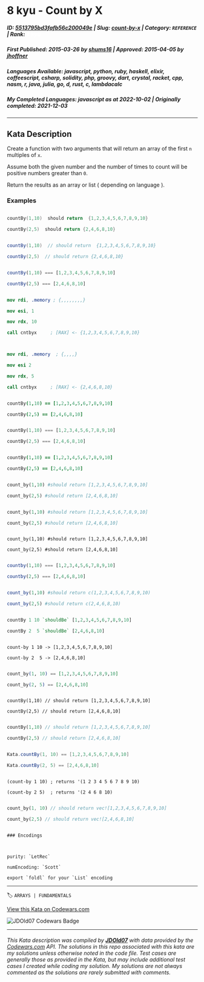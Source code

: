 # 8 kyu - Count by X

##### **ID**: [5513795bd3fafb56c200049e](https://www.codewars.com/kata/5513795bd3fafb56c200049e) | **Slug**: [count-by-x](https://www.codewars.com/kata/5513795bd3fafb56c200049e) | **Category**: `REFERENCE` | **Rank**: <span style="color:white">8 kyu</span>

##### **First Published**: 2015-03-26 ***by*** [shums16](https://www.codewars.com/users/shums16) | **Approved**: 2015-04-05 ***by*** [jhoffner](https://www.codewars.com/users/jhoffner)

##### **Languages Available**: javascript, python, ruby, haskell, elixir, coffeescript, csharp, solidity, php, groovy, dart, crystal, racket, cpp, nasm, r, java, julia, go, d, rust, c, lambdacalc

##### **My Completed Languages**: javascript ***as at*** 2022-10-02 | **Originally completed**: 2021-12-03

---

## Kata Description


Create a function with two arguments that will return an array of the first `n` multiples of `x`. 



Assume both the given number and the number of times to count will be positive numbers greater than `0`. 



Return the results as an array or list ( depending on language ).



### Examples



```cpp

countBy(1,10)  should return  {1,2,3,4,5,6,7,8,9,10}

countBy(2,5)  should return {2,4,6,8,10}

```

```java

countBy(1,10)  // should return  {1,2,3,4,5,6,7,8,9,10}

countBy(2,5)  // should return {2,4,6,8,10}

```

```javascript

countBy(1,10) === [1,2,3,4,5,6,7,8,9,10]

countBy(2,5) === [2,4,6,8,10]

```

```nasm

mov rdi, .memory ; {,,,,,,,,}

mov esi, 1

mov rdx, 10

call cntbyx     ; [RAX] <- {1,2,3,4,5,6,7,8,9,10}



mov rdi, .memory  ; {,,,,}

mov esi 2

mov rdx, 5

call cntbyx     ; [RAX] <- {2,4,6,8,10}

```

```coffeescript

countBy(1,10) == [1,2,3,4,5,6,7,8,9,10]

countBy(2,5) == [2,4,6,8,10]

```

```dart

countBy(1,10) === [1,2,3,4,5,6,7,8,9,10]

countBy(2,5) === [2,4,6,8,10]

```

```coffeescript

countBy(1,10) == [1,2,3,4,5,6,7,8,9,10]

countBy(2,5) == [2,4,6,8,10]

```

```python

count_by(1,10) #should return [1,2,3,4,5,6,7,8,9,10]

count_by(2,5) #should return [2,4,6,8,10]

```

```ruby

count_by(1,10) #should return [1,2,3,4,5,6,7,8,9,10]

count_by(2,5) #should return [2,4,6,8,10]

```

```crystal

count_by(1,10) #should return [1,2,3,4,5,6,7,8,9,10]

count_by(2,5) #should return [2,4,6,8,10]

```

```julia

countby(1,10) === [1,2,3,4,5,6,7,8,9,10]

countby(2,5) === [2,4,6,8,10]

```

```r

count_by(1,10) #should return c(1,2,3,4,5,6,7,8,9,10)

count_by(2,5) #should return c(2,4,6,8,10)

```

```haskell

countBy 1 10 `shouldBe` [1,2,3,4,5,6,7,8,9,10]

countBy 2  5 `shouldBe` [2,4,6,8,10]

```

```lambdacalc

count-by 1 10 -> [1,2,3,4,5,6,7,8,9,10]

count-by 2  5 -> [2,4,6,8,10]

```

```elixir

count_by(1, 10) == [1,2,3,4,5,6,7,8,9,10]

count_by(2, 5) == [2,4,6,8,10]

```

```solidity

countBy(1,10) // should return [1,2,3,4,5,6,7,8,9,10]

countBy(2,5) // should return [2,4,6,8,10]

```

```php

countBy(1,10) // should return [1,2,3,4,5,6,7,8,9,10]

countBy(2,5) // should return [2,4,6,8,10]

```

```groovy

Kata.countBy(1, 10) == [1,2,3,4,5,6,7,8,9,10]

Kata.countBy(2, 5) == [2,4,6,8,10]

```

```racket

(count-by 1 10) ; returns '(1 2 3 4 5 6 7 8 9 10)

(count-by 2 5)  ; returns '(2 4 6 8 10)

```

```rust

count_by(1, 10) // should return vec![1,2,3,4,5,6,7,8,9,10]

count_by(2,5) // should return vec![2,4,6,8,10]

```



~~~if:lambdacalc

### Encodings



purity: `LetRec`  

numEncoding: `Scott`  

export `foldl` for your `List` encoding  

~~~

---


🏷 `ARRAYS | FUNDAMENTALS`


[View this Kata on Codewars.com](https://www.codewars.com/kata/5513795bd3fafb56c200049e)

![](https://www.codewars.com/users/jdold07/badges/large "JDOld07 Codewars Badge")

---

###### *This Kata description was compiled by [**JDOld07**](https://tpstech.dev) with data provided by the [Codewars.com](https://www.codewars.com) API.  The solutions in this repo associated with this kata are my solutions unless otherwise noted in the code file.  Test cases are generally those as provided in the Kata, but may include additional test cases I created while coding my solution.  My solutions are not always commented as the solutions are rarely submitted with comments.*
